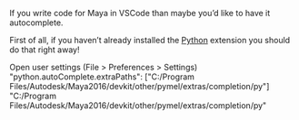 If you write code for Maya in VSCode than maybe you’d like to have it autocomplete.

First of all, if you haven’t already installed the [Python](https://marketplace.visualstudio.com/items?itemName=donjayamanne.python) extension you should do that right away!

Open user settings (File > Preferences > Settings)
"python.autoComplete.extraPaths": ["C:/Program Files/Autodesk/Maya2016/devkit/other/pymel/extras/completion/py"]
"C:/Program Files/Autodesk/Maya2016/devkit/other/pymel/extras/completion/py"